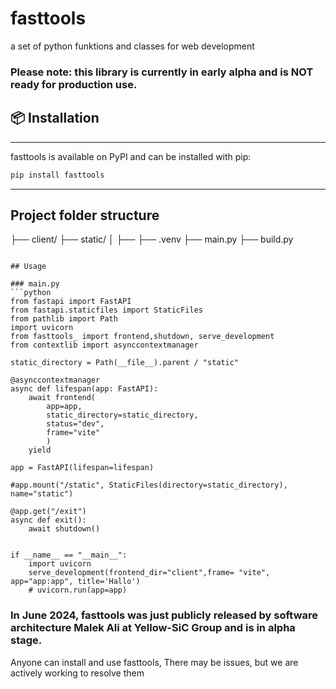 # fasttools
a set of python funktions and classes for web development

### Please note: this library is currently in early alpha and is NOT ready for production use.


## 📦 Installation

---------------------
fasttools is available on PyPI and can be installed with pip:

```bash
pip install fasttools
```

---------------------

## Project folder structure

├── client/
├── static/
│   ├── 
├── .venv
├── main.py
├── build.py



```

## Usage

### main.py
```python
from fastapi import FastAPI
from fastapi.staticfiles import StaticFiles
from pathlib import Path
import uvicorn
from fasttools_ import frontend,shutdown, serve_development
from contextlib import asynccontextmanager

static_directory = Path(__file__).parent / "static"

@asynccontextmanager
async def lifespan(app: FastAPI):
    await frontend(
        app=app, 
        static_directory=static_directory, 
        status="dev",
        frame="vite"
        )
    yield

app = FastAPI(lifespan=lifespan)

#app.mount("/static", StaticFiles(directory=static_directory), name="static")

@app.get("/exit")
async def exit():
    await shutdown()


if __name__ == "__main__":
    import uvicorn
    serve_development(frontend_dir="client",frame= "vite", app="app:app", title='Hallo')
    # uvicorn.run(app=app)
```






### In June 2024, fasttools was just publicly released by software architecture Malek Ali at Yellow-SiC Group and is in alpha stage.
<p>Anyone can install and use fasttools, There may be issues, but we are actively working to resolve them</p>
